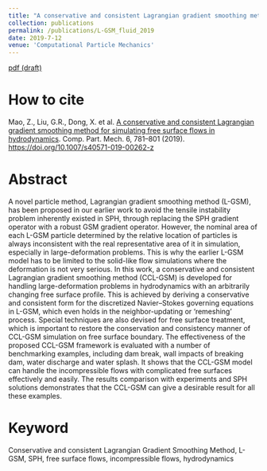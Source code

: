 ```yaml
---
title: "A conservative and consistent Lagrangian gradient smoothing method for simulating free surface flows in hydrodynamics"
collection: publications
permalink: /publications/L-GSM_fluid_2019
date: 2019-7-12
venue: 'Computational Particle Mechanics'
---
```

[pdf (draft)](https://www.researchgate.net/profile/Zirui_Mao/publication/334436444_A_conservative_and_consistent_Lagrangian_gradient_smoothing_method_for_simulating_free_surface_flows_in_hydrodynamics/links/5d2c84b7458515c11c31b3d6/A-conservative-and-consistent-Lagrangian-gradient-smoothing-method-for-simulating-free-surface-flows-in-hydrodynamics.pdf)

# How to cite 
Mao, Z., Liu, G.R., Dong, X. et al. [A conservative and consistent Lagrangian gradient smoothing method for simulating free surface flows in hydrodynamics](https://link.springer.com/article/10.1007/s40571-019-00262-z). Comp. Part. Mech. 6, 781–801 (2019). https://doi.org/10.1007/s40571-019-00262-z

# Abstract
A novel particle method, Lagrangian gradient smoothing method (L-GSM), has been proposed in our earlier work to avoid the tensile instability problem inherently existed in SPH, through replacing the SPH gradient operator with a robust GSM gradient operator. However, the nominal area of each L-GSM particle determined by the relative location of particles is always inconsistent with the real representative area of it in simulation, especially in large-deformation problems. This is why the earlier L-GSM model has to be limited to the solid-like flow simulations where the deformation is not very serious. In this work, a conservative and consistent Lagrangian gradient smoothing method (CCL-GSM) is developed for handling large-deformation problems in hydrodynamics with an arbitrarily changing free surface profile. This is achieved by deriving a conservative and consistent form for the discretized Navier–Stokes governing equations in L-GSM, which even holds in the neighbor-updating or ‘remeshing’ process. Special techniques are also devised for free surface treatment, which is important to restore the conservation and consistency manner of CCL-GSM simulation on free surface boundary. The effectiveness of the proposed CCL-GSM framework is evaluated with a number of benchmarking examples, including dam break, wall impacts of breaking dam, water discharge and water splash. It shows that the CCL-GSM model can handle the incompressible flows with complicated free surfaces effectively and easily. The results comparison with experiments and SPH solutions demonstrates that the CCL-GSM can give a desirable result for all these examples.

# Keyword
Conservative and consistent Lagrangian Gradient Smoothing Method, L-GSM, SPH, free surface flows, incompressible flows, hydrodynamics
